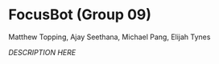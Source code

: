 # FocusBot (Group 09)

Matthew Topping, Ajay Seethana, Michael Pang, Elijah Tynes

*DESCRIPTION HERE*
